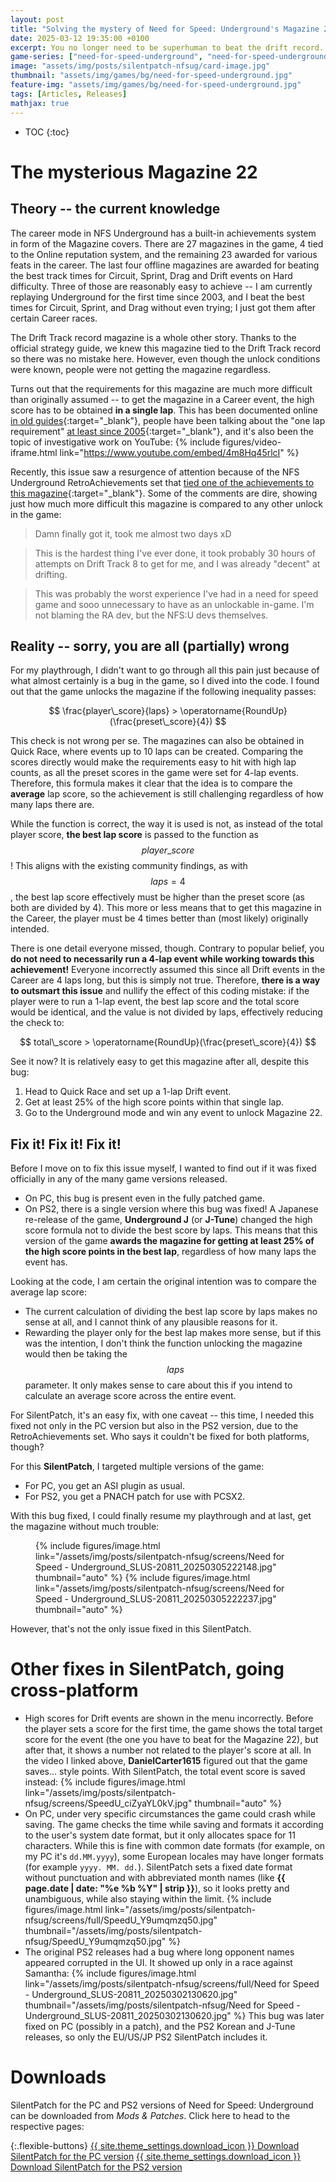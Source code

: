 ```yaml
---
layout: post
title: "Solving the mystery of Need for Speed: Underground's Magazine 22 with SilentPatch"
date: 2025-03-12 19:35:00 +0100
excerpt: You no longer need to be superhuman to beat the drift record.
game-series: ["need-for-speed-underground", "need-for-speed-underground-ps2"]
image: "assets/img/posts/silentpatch-nfsug/card-image.jpg"
thumbnail: "assets/img/games/bg/need-for-speed-underground.jpg"
feature-img: "assets/img/games/bg/need-for-speed-underground.jpg"
tags: [Articles, Releases]
mathjax: true
---
```


* TOC
{:toc}

# The mysterious Magazine 22

## Theory -- the current knowledge

The career mode in NFS Underground has a built-in achievements system in form of the Magazine covers.
There are 27 magazines in the game, 4 tied to the Online reputation system, and the remaining 23 awarded for various feats in the career.
The last four offline magazines are awarded for beating the best track times for Circuit, Sprint, Drag and Drift events on Hard difficulty.
Three of those are reasonably easy to achieve -- I am currently replaying Underground for the first time since 2003, and I beat the best times for
Circuit, Sprint, and Drag without even trying; I just got them after certain Career races.

The Drift Track record magazine is a whole other story. Thanks to the official strategy guide, we knew this magazine tied to the Drift Track record
so there was no mistake here. However, even though the unlock conditions were known, people were not getting the magazine regardless.

Turns out that the requirements for this magazine are much more difficult than originally assumed -- to get the magazine in a Career event,
the high score has to be obtained **in a single lap**. This has been documented online [in old guides](https://bigsword.tripod.com/NFSU/nfsu-magazines.html){:target="_blank"},
people have been talking about the "one lap requirement" [at least since 2005](https://www.neoseeker.com/forums/6608/t515691-magazine-cover-22-impossible/){:target="_blank"},
and it's also been the topic of investigative work on YouTube:
{% include figures/video-iframe.html link="https://www.youtube.com/embed/4m8Hq45rlcI" %}

Recently, this issue saw a resurgence of attention because of the NFS Underground RetroAchievements set that
[tied one of the achievements to this magazine](https://retroachievements.org/achievement/258361/comments){:target="_blank"}. Some of the comments are dire,
showing just how much more difficult this magazine is compared to any other unlock in the game:

> Damn finally got it, took me almost two days xD

> This is the hardest thing I've ever done, it took probably 30 hours of attempts on Drift Track 8 to get for me, and I was already "decent" at drifting.

> This was probably the worst experience I've had in a need for speed game and sooo unnecessary to have as an unlockable in-game.
> I'm not blaming the RA dev, but the NFS:U devs themselves.

## Reality -- sorry, you are all (partially) wrong

For my playthrough, I didn't want to go through all this pain just because of what almost certainly is a bug in the game, so I dived into the code.
I found out that the game unlocks the magazine if the following inequality passes:

$$ \frac{player\_score}{laps} > \operatorname{RoundUp}(\frac{preset\_score}{4}) $$

This check is not wrong per se. The magazines can also be obtained in Quick Race, where events up to 10 laps can be created.
Comparing the scores directly would make the requirements easy to hit with high lap counts, as all the preset scores in the game were set for 4-lap events.
Therefore, this formula makes it clear that the idea is to compare the **average** lap score, so the achievement is still challenging regardless of how many laps there are.

While the function is correct, the way it is used is not, as instead of the total player score, **the best lap score** is passed to the function as $$ player\_score $$!
This aligns with the existing community findings, as with $$ laps = 4 $$, the best lap score effectively must be higher than the preset score (as both are divided by 4).
This more or less means that to get this magazine in the Career, the player must be 4 times better than (most likely) originally intended.

There is one detail everyone missed, though. Contrary to popular belief, you **do not need to necessarily run a 4-lap event while working towards this achievement!**
Everyone incorrectly assumed this since all Drift events in the Career are 4 laps long, but this is simply not true. Therefore, **there is a way to outsmart this issue**
and nullify the effect of this coding mistake: if the player were to run a 1-lap event, the best lap score and the total score would be identical, and the value is not divided by laps,
effectively reducing the check to:

$$ total\_score > \operatorname{RoundUp}(\frac{preset\_score}{4}) $$

See it now? It is relatively easy to get this magazine after all, despite this bug:
1. Head to Quick Race and set up a 1-lap Drift event.
2. Get at least 25% of the high score points within that single lap.
3. Go to the Underground mode and win any event to unlock Magazine 22.

## Fix it! Fix it! Fix it!

Before I move on to fix this issue myself, I wanted to find out if it was fixed officially in any of the many game versions released.
* On PC, this bug is present even in the fully patched game.
* On PS2, there is a single version where this bug was fixed! A Japanese re-release of the game, **Underground J** (or **J-Tune**) changed the high score formula
  not to divide the best score by laps. This means that this version of the game **awards the magazine for getting at least 25% of the high score points in the best lap**,
  regardless of how many laps the event has.

Looking at the code, I am certain the original intention was to compare the average lap score:
* The current calculation of dividing the best lap score by laps makes no sense at all, and I cannot think of any plausible reasons for it.
* Rewarding the player only for the best lap makes more sense, but if this was the intention, I don't think the function unlocking the magazine
  would then be taking the $$ laps $$ parameter. It only makes sense to care about this if you intend to calculate an average score across the entire event.

For SilentPatch, it's an easy fix, with one caveat -- this time, I needed this fixed not only in the PC version
but also in the PS2 version, due to the RetroAchievements set. Who says it couldn't be fixed for both platforms, though?

For this **SilentPatch**, I targeted multiple versions of the game:
* For PC, you get an ASI plugin as usual.
* For PS2, you get a PNACH patch for use with PCSX2.

With this bug fixed, I could finally resume my playthrough and at last, get the magazine without much trouble:

<figure class="media-container small">
{% include figures/image.html link="/assets/img/posts/silentpatch-nfsug/screens/Need for Speed - Underground_SLUS-20811_20250305222148.jpg" thumbnail="auto" %}
{% include figures/image.html link="/assets/img/posts/silentpatch-nfsug/screens/Need for Speed - Underground_SLUS-20811_20250305222237.jpg" thumbnail="auto" %}
</figure>

However, that's not the only issue fixed in this SilentPatch.

# Other fixes in SilentPatch, going cross-platform

* High scores for Drift events are shown in the menu incorrectly. Before the player sets a score for the first time, the game shows the total target score for the event
  (the one you have to beat for the Magazine 22), but after that, it shows a number not related to the player's score at all. In the video I linked above, **DanielCarter1615**
  figured out that the game saves... style points. With SilentPatch, the total event score is saved instead:
  {% include figures/image.html link="/assets/img/posts/silentpatch-nfsug/screens/SpeedU_ciZyaYL0kV.jpg" thumbnail="auto" %}
* On PC, under very specific circumstances the game could crash while saving. The game checks the time while saving and formats it according to the user's system date format,
  but it only allocates space for 11 characters. While this is fine with common date formats (for example, on my PC it's `dd.MM.yyyy`), some European locales may have
  longer formats (for example `yyyy. MM. dd.`). SilentPatch sets a fixed date format without punctuation and with abbreviated month names
  (like **{{ page.date | date: "%e %b %Y" | strip }}**), so it looks pretty and unambiguous, while also staying within the limit.
  {% include figures/image.html link="/assets/img/posts/silentpatch-nfsug/screens/full/SpeedU_Y9umqmzq50.jpg"
              thumbnail="/assets/img/posts/silentpatch-nfsug/SpeedU_Y9umqmzq50.jpg" %}
* The original PS2 releases had a bug where long opponent names appeared corrupted in the UI. It showed up only in a race against Samantha:
  {% include figures/image.html link="/assets/img/posts/silentpatch-nfsug/screens/full/Need for Speed - Underground_SLUS-20811_20250302130620.jpg"
              thumbnail="/assets/img/posts/silentpatch-nfsug/Need for Speed - Underground_SLUS-20811_20250302130620.jpg" %}
  This bug was later fixed on PC (possibly in a patch), and the PS2 Korean and J-Tune releases, so only the EU/US/JP PS2 SilentPatch includes it.

# Downloads

SilentPatch for the PC and PS2 versions of Need for Speed: Underground can be downloaded from *Mods & Patches*. Click here to head to the respective pages:

{:.flexible-buttons}
<a href="{% link _games/need-for-speed/need-for-speed-underground.md %}#silentpatch" class="button" target="_blank">{{ site.theme_settings.download_icon }} Download SilentPatch for the PC version</a>
<a href="{% link _games/need-for-speed/need-for-speed-underground-ps2.md %}#silentpatch" class="button" target="_blank">{{ site.theme_settings.download_icon }} Download SilentPatch for the PS2 version</a>
